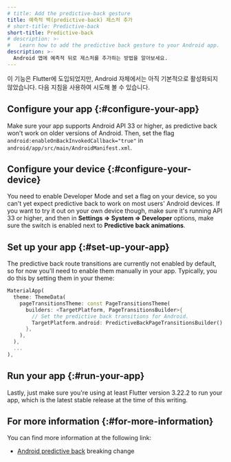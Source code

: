 ```yaml
---
# title: Add the predictive-back gesture
title: 예측적 백(predictive-back) 제스처 추가
# short-title: Predictive-back
short-title: Predictive-back
# description: >-
#   Learn how to add the predictive back gesture to your Android app.
description: >-
  Android 앱에 예측적 뒤로 제스처를 추가하는 방법을 알아보세요.
---
```


이 기능은 Flutter에 도입되었지만, Android 자체에서는 아직 기본적으로 활성화되지 않았습니다. 
다음 지침을 사용하여 시도해 볼 수 있습니다.

## Configure your app {:#configure-your-app}

Make sure your app supports Android API 33 or higher,
as predictive back won't work on older versions of Android.
Then, set the flag `android:enableOnBackInvokedCallback="true"`
in `android/app/src/main/AndroidManifest.xml`.

## Configure your device {:#configure-your-device}

You need to enable Developer Mode and set a flag on your device,
so you can't yet expect predictive back to work on most users'
Android devices. If you want to try it out on your own device though,
make sure it's running API 33 or higher, and then in
**Settings => System => Developer** options,
make sure the switch is enabled next to **Predictive back animations**.

## Set up your app {:#set-up-your-app}

The predictive back route transitions are currently
not enabled by default, so for now you'll need to enable them
manually in your app.
Typically, you do this by setting them in your theme:

```dart
MaterialApp(
  theme: ThemeData(
    pageTransitionsTheme: const PageTransitionsTheme(
      builders: <TargetPlatform, PageTransitionsBuilder>{
        // Set the predictive back transitions for Android.
        TargetPlatform.android: PredictiveBackPageTransitionsBuilder(),
      },
    ),
  ),
  ...
),
```

## Run your app {:#run-your-app}

Lastly, just make sure you're using at least
Flutter version 3.22.2 to run your app,
which is the latest stable release at the time of this writing.

## For more information {:#for-more-information}

You can find more information at the following link:

* [Android predictive back][] breaking change

[Android predictive back]: /release/breaking-changes/android-predictive-back

